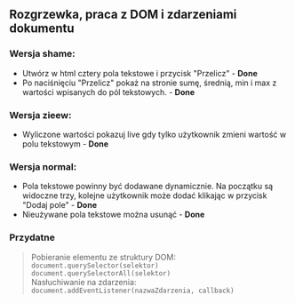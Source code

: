 ## Rozgrzewka, praca z DOM i zdarzeniami dokumentu

### Wersja shame:
- Utwórz w html cztery pola tekstowe i przycisk "Przelicz" - <b>Done</b>
- Po naciśnięciu "Przelicz" pokaż na stronie sumę, średnią, min i max z wartości wpisanych do pól tekstowych. - <b>Done</b>

### Wersja zieew:
- Wyliczone wartości pokazuj live gdy tylko użytkownik zmieni wartość w polu tekstowym - <b>Done</b>

### Wersja normal:
- Pola tekstowe powinny być dodawane dynamicznie. Na początku są widoczne trzy, kolejne użytkownik może dodać klikając w przycisk "Dodaj pole" - <b>Done</b>
- Nieużywane pola tekstowe można usunąć - <b>Done</b>

### Przydatne
> Pobieranie elementu ze struktury DOM:
> ```document.querySelector(selektor)```
> ``` document.querySelectorAll(selektor) ```  
> Nasłuchiwanie na zdarzenia:
> ```document.addEventListener(nazwaZdarzenia, callback)```
